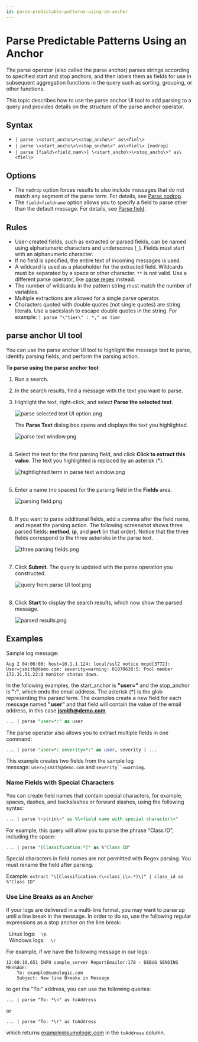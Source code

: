 ```yaml
---
id: parse-predictable-patterns-using-an-anchor
---
```


# Parse Predictable Patterns Using an Anchor

The parse operator (also called the parse anchor) parses strings according to specified start and stop anchors, and then labels them as fields for use in subsequent aggregation functions in the query such as sorting, grouping, or other functions.

This topic describes how to use the parse anchor UI tool to add parsing to a query and provides details on the structure of the parse anchor operator.

## Syntax

* `| parse \<start_ancho\>\<stop_ancho\>" as\<fiel\>`
* `| parse \<start_ancho\>\<stop_ancho\>" as\<fiel\> [nodrop]`
* `| parse [field\<field_nam\>] \<start_ancho\>\<stop_ancho\>" as\<fiel\>`

## Options

* The `nodrop` option forces results to also include messages that do not match any segment of the parse term. For details, see [Parse nodrop](parse-nodrop-option.md ). 
* The `field=fieldname` option allows you to specify a field to parse other than the default message. For details, see [Parse field](parse-field-option.md). 

## Rules

* User-created fields, such as extracted or parsed fields, can be named using alphanumeric characters and underscores (`_`). Fields must start with an alphanumeric character. 
* If no field is specified, the entire text of incoming messages is used.
* A wildcard is used as a placeholder for the extracted field. Wildcards must be separated by a space or other character. `**` is not valid. Use a different parse operator, like [parse regex](parse-variable-patterns-using-regex.md) instead.
* The number of wildcards in the pattern string must match the number of variables.
* Multiple extractions are allowed for a single parse operator.
* Characters quoted with double quotes (not single quotes) are string literals. Use a backslash to escape double quotes in the string. For example: `| parse "\"tier\" : *," as tier`

## parse anchor UI tool

You can use the parse anchor UI tool to highlight the message text to parse, identify parsing fields, and perform the parsing action.

**To parse using the parse anchor tool:**

1.  Run a search.
2.  In the search results, find a message with the text you want to parse.
3.  Highlight the text, right-click, and select **Parse the selected text**.  

    ![parse selected text UI option.png](/img/search/search-query-language/parse-operators/anchor/parse-selected-text-UI-option.png)  
      
    The **Parse Text** dialog box opens and displays the text you highlighted.  

    ![parse text window.png](/img/search/search-query-language/parse-operators/anchor/parse-text-window.png)  
     
4.  Select the text for the first parsing field, and click **Click to extract this value**.   The text you highlighted is replaced by an asterisk (\*).  

    ![hightlighted term in parse text window.png](/img/search/search-query-language/parse-operators/anchor/hightlighted-term-in-parse-text-window.png)  
     
5.  Enter a name (no spaces) for the parsing field in the **Fields** area.  

    ![parsing field.png](/img/search/search-query-language/parse-operators/anchor/parsing-field.png)  
     
6.  If you want to parse additional fields, add a comma after the field name, and repeat the parsing action. The following screenshot shows three parsed fields: **method**, **ip**, and **port** (in that order). Notice that the three fields correspond to the three asterisks in the parse text.  

    ![three parsing fields.png](/img/search/search-query-language/parse-operators/anchor/three-parsing-fields.png)  
     
7.  Click **Submit**. The query is updated with the parse operation you constructed.  

    ![query from parse UI tool.png](/img/search/search-query-language/parse-operators/anchor/query-from-parse-UI-tool.png)  
     
8.  Click **Start** to display the search results, which now show the parsed message.  

    ![parsed results.png](/img/search/search-query-language/parse-operators/anchor/parsed-results.png)

## Examples

Sample log message:

```
Aug 2 04:06:08: host=10.1.1.124: local/ssl2 notice mcpd[3772]: User=jsmith@demo.com: severity=warning: 01070638:5: Pool member 172.31.51.22:0 monitor status down.
```

In the following examples, the start_anchor is **"user="** and the stop_anchor is **":"**, which ends the email address. The asterisk (**\***) is the glob representing the parsed term. The examples create a new field for each message named **"user"** and that field will contain the value of the email address, in this case **jsmith@demo.com**.

```sql
... | parse "user=*:" as user 
```

The parse operator also allows you to extract multiple fields in one command:

```sql
... | parse "user=*: severity=*:" as user, severity | ... 
```

This example creates two fields from the sample log message: `user=jsmith@demo.com` and `severity``=warning`.

### Name Fields with Special Characters

You can create field names that contain special characters, for example, spaces, dashes, and backslashes or forward slashes, using the following syntax:

```sql
... | parse \<strin\>" as %\<field name with special character\>"
```

For example, this query will allow you to parse the phrase "Class ID", including the space:

```sql
... | parse "[Classification:*]" as %"Class ID"
```

Special characters in field names are not permitted with Regex parsing. You must rename the field after parsing.

Example: `extract "\[Classification:(\<class_i\>.*)\]" | class_id as %"Class ID"`

### Use Line Breaks as an Anchor

If your logs are delivered in a multi-line format, you may want to parse up until a line break in the message. In order to do so, use the following regular expressions as a stop anchor on the line break: 

  Linux logs:    `\n `  
  Windows logs:    `\r`

For example, if we have the following message in our logs:

```
12:08:10,651 INFO sample_server ReportEmailer:178 - DEBUG SENDING MESSAGE: 
    To: example@sumologic.com 
    Subject: New line Breaks in Message
```

to get the "To:" address, you can use the following queries:

`... | parse "To: *\n" as toAddress`

or

`... | parse "To: *\r" as toAddress`

which returns example@sumologic.com in the `toAddress` column.
